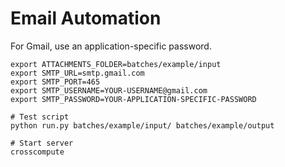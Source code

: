 # Email Automation

For Gmail, use an application-specific password.

```
export ATTACHMENTS_FOLDER=batches/example/input
export SMTP_URL=smtp.gmail.com
export SMTP_PORT=465
export SMTP_USERNAME=YOUR-USERNAME@gmail.com
export SMTP_PASSWORD=YOUR-APPLICATION-SPECIFIC-PASSWORD

# Test script
python run.py batches/example/input/ batches/example/output

# Start server
crosscompute
```
